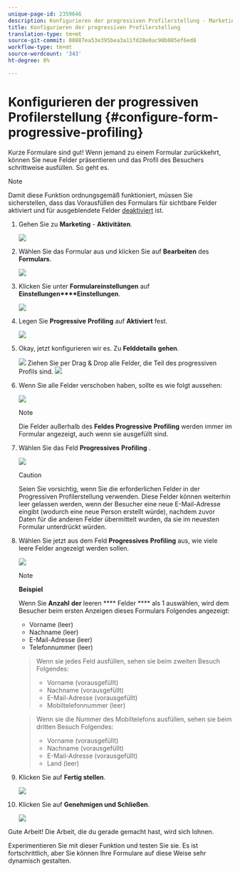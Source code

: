 ```yaml
---
unique-page-id: 2359646
description: Konfigurieren der progressiven Profilerstellung - Marketing Docs - Produktdokumentation
title: Konfigurieren der progressiven Profilerstellung
translation-type: tm+mt
source-git-commit: 00887ea53e395bea3a11fd28e0ac98b085ef6ed8
workflow-type: tm+mt
source-wordcount: '343'
ht-degree: 0%

---
```



# Konfigurieren der progressiven Profilerstellung {#configure-form-progressive-profiling}

Kurze Formulare sind gut! Wenn jemand zu einem Formular zurückkehrt, können Sie neue Felder präsentieren und das Profil des Besuchers schrittweise ausfüllen. So geht es.

>[!NOTE]
>
>Damit diese Funktion ordnungsgemäß funktioniert, müssen Sie sicherstellen, dass das Vorausfüllen des Formulars für sichtbare Felder aktiviert und für ausgeblendete Felder [deaktiviert](http://docs.marketo.com/display/DOCS/Disable+Pre-fill+for+a+Form+Field) ist.

1. Gehen Sie zu **Marketing** - **Aktivitäten**.

   ![](assets/ma-1.png)

1. Wählen Sie das Formular aus und klicken Sie auf **Bearbeiten** des **Formulars**.

   ![](assets/image2014-9-15-12-3a31-3a20.png)

1. Klicken Sie unter **Formulareinstellungen** auf **Einstellungen****Einstellungen**.

   ![](assets/image2014-9-15-12-3a31-3a29.png)

1. Legen Sie **Progressive** **Profiling** auf **Aktiviert** fest.

   ![](assets/image2014-9-15-12-3a31-3a47.png)

1. Okay, jetzt konfigurieren wir es. Zu **Felddetails** **gehen**.

   ![](assets/image2014-9-15-12-3a31-3a55.png)
Ziehen Sie per Drag &amp; Drop alle Felder, die Teil des progressiven Profils sind.
   ![](assets/image2014-9-15-12-3a32-3a3.png)

1. Wenn Sie alle Felder verschoben haben, sollte es wie folgt aussehen:

   ![](assets/image2014-9-15-12-3a32-3a12.png)

   >[!NOTE]
   >
   >Die Felder außerhalb des **Feldes Progressive** **Profiling** werden immer im Formular angezeigt, auch wenn sie ausgefüllt sind.

1. Wählen Sie das Feld **Progressives** **Profiling** .

   ![](assets/image2014-9-15-12-3a32-3a19.png)

   >[!CAUTION]
   >
   >Seien Sie vorsichtig, wenn Sie die erforderlichen Felder in der Progressiven Profilerstellung verwenden. Diese Felder können weiterhin leer gelassen werden, wenn der Besucher eine neue E-Mail-Adresse eingibt (wodurch eine neue Person erstellt würde), nachdem zuvor Daten für die anderen Felder übermittelt wurden, da sie im neuesten Formular unterdrückt würden.

1. Wählen Sie jetzt aus dem Feld **Progressives** **Profiling** aus, wie viele leere Felder angezeigt werden sollen.

   ![](assets/image2014-9-15-12-3a32-3a26.png)

   >[!NOTE]
   >
   >**Beispiel**
   >
   >
   >Wenn Sie **Anzahl** **der** leeren **** Felder **** als 1 auswählen, wird dem Besucher beim ersten Anzeigen dieses Formulars Folgendes angezeigt:
   >
   >    
   >    
   >    * Vorname (leer)
   >    * Nachname (leer)
   >    * E-Mail-Adresse (leer)
   >    * Telefonnummer (leer)

   >    
   >    
   >Wenn sie jedes Feld ausfüllen, sehen sie beim zweiten Besuch Folgendes:
   >
   >    
   >    
   >    * Vorname (vorausgefüllt)
   >    * Nachname (vorausgefüllt)
   >    * E-Mail-Adresse (vorausgefüllt)
   >    * Mobiltelefonnummer (leer)

   >    
   >    
   >Wenn sie die Nummer des Mobiltelefons ausfüllen, sehen sie beim dritten Besuch Folgendes:
   >
   >    
   >    
   >    * Vorname (vorausgefüllt)
   >    * Nachname (vorausgefüllt)
   >    * E-Mail-Adresse (vorausgefüllt)
   >    * Land (leer)


1. Klicken Sie auf **Fertig stellen**.

   ![](assets/image2014-9-15-12-3a33-3a35.png)

1. Klicken Sie auf **Genehmigen und Schließen**.

   ![](assets/image2014-9-15-12-3a33-3a45.png)

Gute Arbeit! Die Arbeit, die du gerade gemacht hast, wird sich lohnen.

Experimentieren Sie mit dieser Funktion und testen Sie sie. Es ist fortschrittlich, aber Sie können Ihre Formulare auf diese Weise sehr dynamisch gestalten.
